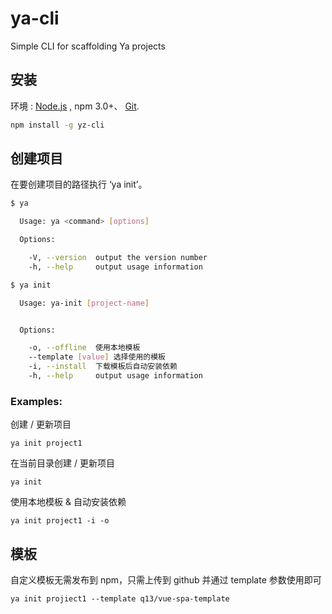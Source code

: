 # ya-cli

Simple CLI for scaffolding Ya projects

## 安装

环境 : [Node.js](https://nodejs.org/en/download/) , npm 3.0+、 [Git](https://git-scm.com/).

```bash
npm install -g yz-cli
```

## 创建项目

在要创建项目的路径执行 ‘ya init’。

```bash
$ ya

  Usage: ya <command> [options]

  Options:

    -V, --version  output the version number
    -h, --help     output usage information

$ ya init

  Usage: ya-init [project-name]


  Options:

    -o, --offline  使用本地模板
    --template [value] 选择使用的模板
    -i, --install  下载模板后自动安装依赖
    -h, --help     output usage information
```

### Examples:

创建 / 更新项目

```
ya init project1
```

在当前目录创建 / 更新项目

```
ya init
```

使用本地模板 & 自动安装依赖

```
ya init project1 -i -o
```

## 模板

自定义模板无需发布到 npm，只需上传到 github 并通过 template 参数使用即可

```
ya init projiect1 --template q13/vue-spa-template
```
